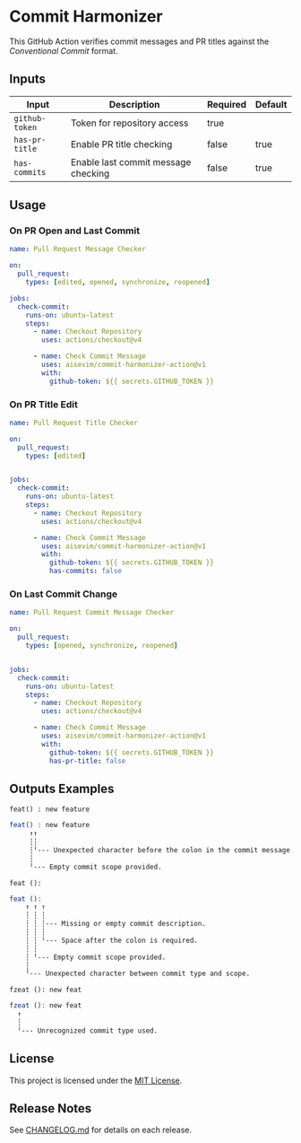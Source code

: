 # Commit Harmonizer

This GitHub Action verifies commit messages and PR titles against the *Conventional Commit* format.

## Inputs

| Input           | Description                                   | Required | Default |
| --------------- | --------------------------------------------  | -------- | ------- |
| `github-token`  | Token for repository access                   | true     |         |
| `has-pr-title`  | Enable PR title checking                      | false    | true    |
| `has-commits`   | Enable last commit message checking           | false    | true    |

## Usage

### On PR Open and Last Commit

```yaml
name: Pull Request Message Checker

on:
  pull_request:
    types: [edited, opened, synchronize, reopened]

jobs:
  check-commit:
    runs-on: ubuntu-latest
    steps:
      - name: Checkout Repository
        uses: actions/checkout@v4

      - name: Check Commit Message
        uses: aisevim/commit-harmonizer-action@v1
        with:
          github-token: ${{ secrets.GITHUB_TOKEN }}
```

### On PR Title Edit

```yaml
name: Pull Request Title Checker

on:
  pull_request:
    types: [edited]


jobs:
  check-commit:
    runs-on: ubuntu-latest
    steps:
      - name: Checkout Repository
        uses: actions/checkout@v4

      - name: Check Commit Message
        uses: aisevim/commit-harmonizer-action@v1
        with:
          github-token: ${{ secrets.GITHUB_TOKEN }}
          has-commits: false
```

### On Last Commit Change

```yaml
name: Pull Request Commit Message Checker

on:
  pull_request:
    types: [opened, synchronize, reopened]


jobs:
  check-commit:
    runs-on: ubuntu-latest
    steps:
      - name: Checkout Repository
        uses: actions/checkout@v4

      - name: Check Commit Message
        uses: aisevim/commit-harmonizer-action@v1
        with:
          github-token: ${{ secrets.GITHUB_TOKEN }}
          has-pr-title: false
```

## Outputs Examples

`feat() : new feature`
```sh
feat() : new feature
     ↑↑
     ┆┆
     ┆╵--- Unexpected character before the colon in the commit message.
     ┆
     ╵--- Empty commit scope provided.
```

`feat ():`
```sh
feat ():
    ↑ ↑ ↑
    ┆ ┆ ┆
    ┆ ┆ ┆--- Missing or empty commit description.
    ┆ ┆ ┆
    ┆ ┆ ╵--- Space after the colon is required.
    ┆ ┆
    ┆ ╵--- Empty commit scope provided.
    ┆
    ╵--- Unexpected character between commit type and scope.
```

`fzeat (): new feat`
```sh
fzeat (): new feat
  ↑
  ┆
  ╵--- Unrecognized commit type used.
```

## License

This project is licensed under the [MIT License](LICENSE).


## Release Notes

See [CHANGELOG.md](CHANGELOG.md) for details on each release.